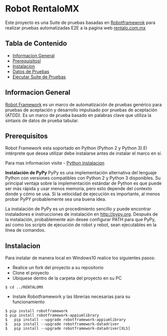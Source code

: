 # Robot RentaloMX
Este proyecto es una Suite de pruebas basadas en [Robotframewrok](http://www.robotframework.org/) para realizar pruebas automatizadas E2E a la pagina web [rentalo.com.mx](https://rentalo.com.mx)

## Tabla de Contenido
* [Informacion General](#informacion-general)
* [Prerequisitosl](#prerequisitos)
* [Instalacion](#instacion)
* [Datos de Pruebas](#datos-de-prueba)
* [Ejecutar Suite de Pruebas](#ejecutar-suite-de-pruebas)


## Informacion General
[Robot Framework](https://robotframework.org/) es un marco de automatización de pruebas genérico para pruebas de aceptación y desarrollo impulsado por pruebas de aceptación (ATDD). Es un marco de prueba basado en palabras clave que utiliza la sintaxis de datos de prueba tabular.

## Prerequisitos
Robot Framework esta soportado en Python (Python 2 y Python 3).El intérprete que desea utilizar debe instalarse antes de instalar el marco en sí.

Para mas informacion visite - [Python instalacion](https://www.python.org/)

**Instalación de PyPy**
PyPy es una implementación alternativa del lenguaje Python con versiones compatibles con Python 2 y Python 3 disponibles. Su principal ventaja sobre la implementación estándar de Python es que puede ser más rápida y usar menos memoria, pero esto depende del contexto donde y cómo se usa. Si la velocidad de ejecución es importante, al menos probar PyPY probablemente sea una buena idea.

La instalación de PyPy es un procedimiento sencillo y puede encontrar instaladores e instrucciones de instalación en http://pypy.org. Después de la instalación, probablemente aún desee configurar PATH para que PyPy, así como los scripts de ejecución de robot y rebot, sean ejecutables en la línea de comandos.

## Instalacion
Para instalar de manera local en Windows10 realice los siguientes pasos:
- Realice un fork del proyecto a su repositorio
- Clone el proyecto
- Ubiquese dentro de la carpeta del proyecto en su PC
```
$ cd ../RENTALOMX
```
- Instale Robotframework y las librerias necesarias para su funcionamiento
```
$ pip install robotframework
$ pip install robotframework-appiumlibrary
$	pip install --upgrade robotframework-appiumlibrary
$	pip install --upgrade robotframework-datadriver
$	pip install --upgrade robotframework-datadriver[XLS]
```
